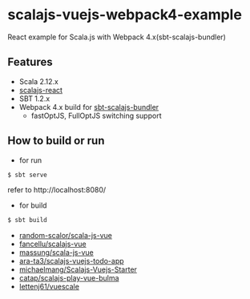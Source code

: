# scalajs-vuejs-webpack4-example

React example for Scala.js with Webpack 4.x(sbt-scalajs-bundler)

## Features

- Scala 2.12.x
- [scalajs-react](https://github.com/japgolly/scalajs-react)
- SBT 1.2.x
- Webpack 4.x build for [sbt-scalajs-bundler](https://github.com/scalacenter/scalajs-bundler)
  - fastOptJS, FullOptJS switching support


## How to build or run

- for run

```sh
$ sbt serve
```

refer to http://localhost:8080/

- for build

```sh
$ sbt build
```

- [random-scalor/scala-js-vue](https://github.com/random-scalor/scala-js-vue)
- [fancellu/scalajs-vue](https://github.com/fancellu/scalajs-vue/tree/master/src/main/scala/com/felstar/scalajs/vue)
- [massung/scala-js-vue](https://github.com/massung/scala-js-vue/tree/master/src/main/scala/blog/codeninja/scalajs/vue)
- [ara-ta3/scalajs-vuejs-todo-app](https://github.com/ara-ta3/scalajs-vuejs-todo-app/blob/master/src/main/scala/scala/scalajs/vuejs)
- [michaelmang/Scalajs-Vuejs-Starter](https://github.com/michaelmang/Scalajs-Vuejs-Starter/blob/master/src/main/scala/scalajs/vuejs)
- [catap/scalajs-play-vue-bulma](https://github.com/catap/scalajs-play-vue-bulma/tree/master/client/src/main/scala/scala/scalajs/vuejs)
- [lettenj61/vuescale](https://github.com/lettenj61/vuescale/tree/master/vuescale-core/src/main/scala/vuescale/facade)